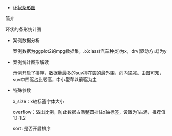 - [环状条形图](/basic/circular-bar-plot)

简介

环状的条形统计图

- 案例数据分析

  案例数据为ggplot2的mpg数据集，以class(汽车种类)为x，drv(驱动方式)为y

- 案例统计图形解读

  示例开启了排序，数据量最多的suv排在圆的最外围，向内递减。由图可知，suv中四驱占比较高，中小型车以前驱为主

- 特殊参数

  x_size：x轴标签字体大小

  overflow：溢出比例，防止数据占满整圆挡住x轴标签，设置为1占满，推荐值1.1-1.2

  sort: 是否开启排序
  
  

